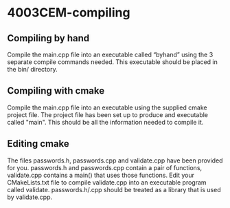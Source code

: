 # 4003CEM-compiling

## Compiling by hand
Compile the main.cpp file into an executable called “byhand” using the 3 separate compile commands needed.
This executable should be placed in the bin/ directory.

## Compiling with cmake
Compile the main.cpp file into an executable using the supplied cmake project file.
The project file has been set up to produce and executable called "main".
This should be all the information needed to compile it.

## Editing cmake
The files passwords.h, passwords.cpp and validate.cpp have been provided for you.
passwords.h and passwords.cpp contain a pair of functions, validate.cpp contains a main() that uses those functions.
Edit your CMakeLists.txt file to compile validate.cpp into an executable program called validate.
passwords.h/.cpp should be treated as a library that is used by validate.cpp.